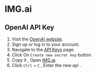 # IMG.ai


## OpenAI API Key

1. Visit the [OpenAI website](https://www.openai.com/).
2. Sign up or log in to your account.
3. Navigate to the [API Keys](https://platform.openai.com/api-keys) page.
4. Click On `Create new secret key` button.
5. Copy it , Open  [IMG.ai](https://2hasan2.github.io/IMG.ai/).
6. Click `Ctrl` + `C` , Enter the new api .
